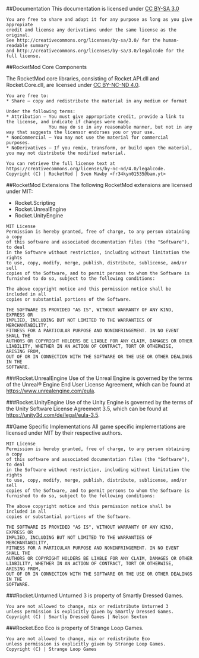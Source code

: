 ##Documentation
This documentation is licensed under <a href="http://creativecommons.org/licenses/by-sa/3.0/">CC BY-SA 3.0</a>
```
You are free to share and adapt it for any purpose as long as you give appropiate 
credit and license any derivations under the same license as the original.
See http://creativecommons.org/licenses/by-sa/3.0/ for the human-readable summary
and http://creativecommons.org/licenses/by-sa/3.0/legalcode for the full license.
```

##RocketMod Core Components

The RocketMod core libraries, consisting of Rocket.API.dll and Rocket.Core.dll, are licensed under 
<a href="https://creativecommons.org/licenses/by-nc-nd/4.0/">CC BY-NC-ND 4.0</a>.
```
You are free to:
* Share — copy and redistribute the material in any medium or format

Under the following terms:
* Attribution — You must give appropriate credit, provide a link to the license, and indicate if changes were made. 
                You may do so in any reasonable manner, but not in any way that suggests the licensor endorses you or your use.
* NonCommercial — You may not use the material for commercial purposes.
* NoDerivatives — If you remix, transform, or build upon the material, you may not distribute the modified material.

You can retrieve the full license text at https://creativecommons.org/licenses/by-nc-nd/4.0/legalcode.
Copyright (C) | RocketMod | Sven Mawby <fr34kyn01535@bam.yt>
```

##RocketMod Extensions
The following RocketMod extensions are licensed under MIT:

* Rocket.Scripting
* Rocket.UnrealEngine
* Rocket.UnityEngine

```
MIT License
Permission is hereby granted, free of charge, to any person obtaining a copy
of this software and associated documentation files (the "Software"), to deal
in the Software without restriction, including without limitation the rights
to use, copy, modify, merge, publish, distribute, sublicense, and/or sell
copies of the Software, and to permit persons to whom the Software is
furnished to do so, subject to the following conditions:

The above copyright notice and this permission notice shall be included in all
copies or substantial portions of the Software.

THE SOFTWARE IS PROVIDED "AS IS", WITHOUT WARRANTY OF ANY KIND, EXPRESS OR
IMPLIED, INCLUDING BUT NOT LIMITED TO THE WARRANTIES OF MERCHANTABILITY,
FITNESS FOR A PARTICULAR PURPOSE AND NONINFRINGEMENT. IN NO EVENT SHALL THE
AUTHORS OR COPYRIGHT HOLDERS BE LIABLE FOR ANY CLAIM, DAMAGES OR OTHER
LIABILITY, WHETHER IN AN ACTION OF CONTRACT, TORT OR OTHERWISE, ARISING FROM,
OUT OF OR IN CONNECTION WITH THE SOFTWARE OR THE USE OR OTHER DEALINGS IN THE
SOFTWARE.
```

###Rocket.UnrealEngine
Use of the Unreal Engine is governed by the terms of the Unreal® Engine End User License Agreement, which can be found at https://www.unrealengine.com/eula.

###Rocket.UnityEngine
Use of the Unity Engine is governed by the terms of the Unity Software License Agreement 3.5, which can be found at https://unity3d.com/de/legal/eula-3.5.



##Game Specific Implementations
All game specific implementations are licensed under MIT by their respective authors. 

```
MIT License
Permission is hereby granted, free of charge, to any person obtaining a copy
of this software and associated documentation files (the "Software"), to deal
in the Software without restriction, including without limitation the rights
to use, copy, modify, merge, publish, distribute, sublicense, and/or sell
copies of the Software, and to permit persons to whom the Software is
furnished to do so, subject to the following conditions:

The above copyright notice and this permission notice shall be included in all
copies or substantial portions of the Software.

THE SOFTWARE IS PROVIDED "AS IS", WITHOUT WARRANTY OF ANY KIND, EXPRESS OR
IMPLIED, INCLUDING BUT NOT LIMITED TO THE WARRANTIES OF MERCHANTABILITY,
FITNESS FOR A PARTICULAR PURPOSE AND NONINFRINGEMENT. IN NO EVENT SHALL THE
AUTHORS OR COPYRIGHT HOLDERS BE LIABLE FOR ANY CLAIM, DAMAGES OR OTHER
LIABILITY, WHETHER IN AN ACTION OF CONTRACT, TORT OR OTHERWISE, ARISING FROM,
OUT OF OR IN CONNECTION WITH THE SOFTWARE OR THE USE OR OTHER DEALINGS IN THE
SOFTWARE.
```


###Rocket.Unturned
Unturned 3 is property of Smartly Dressed Games.	
```
You are not allowed to change, mix or redistribute Unturned 3	
unless permission is explicitly given by Smartly Dressed Games.	
Copyright (C) | Smartly Dressed Games | Nelson Sexton
```

###Rocket.Eco
Eco is property of Strange Loop Games.
```
You are not allowed to change, mix or redistribute Eco
unless permission is explicitly given by Strange Loop Games.
Copyright (C) | Strange Loop Games
```
